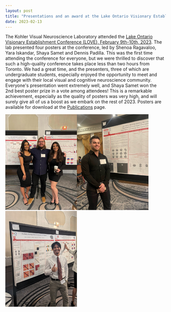 ```yaml
---
layout: post
title: "Presentations and an award at the Lake Ontario Visionary Establishment 2023"
date: 2023-02-13
---
```


The Kohler Visual Neuroscience Laboratory attended the [Lake Ontario Visionary Establishment Conference (LOVE), February 9th-10th, 2023](https://sites.google.com/view/loveconference/home). The lab presented four posters at the conference, led by Shenoa Ragavaloo, Yara Iskandar, Shaya Samet and Dennis Padilla. This was the first time attending the conference for everyone, but we were thrilled to discover that such a high-quality conference takes place less than two hours from Toronto. We had a great time, and the presenters, three of which are undergraduate students, especially enjoyed the opportunity to meet and engage with their local visual and cognitive neuroscience community. Everyone's presentation went extremely well, and Shaya Samet won the 2nd best poster prize in a vote among attendees! This is a remarkable achievement, especially as the quality of posters was very high, and will surely give all of us a boost as we embark on the rest of 2023. Posters are available for download at the [Publications](https://www.kohlerlab.com/pubs/) page. 

<img src="/assets/social/yara_shenoa_peter_love2023.png" alt="Yara, Shenoa, Peter, LOVE conference 2023" height="300"/><img src="/assets/social/shaya_love2023.png" alt="Shaya, LOVE conference 2023" height="300"/><img src="/assets/social/dennis_love2023.png" alt="Dennis, LOVE conference 2023" height="300"/>